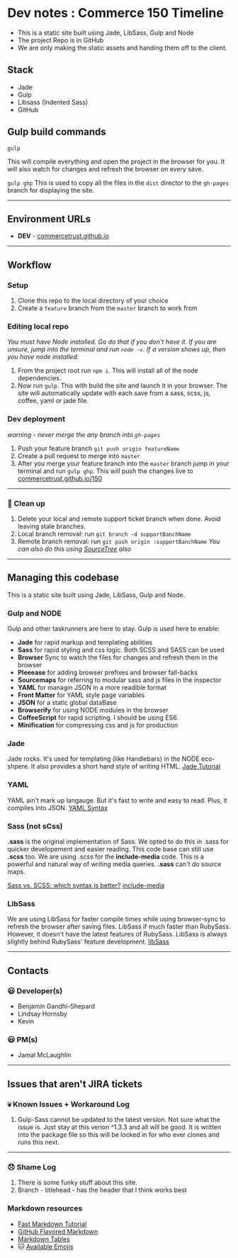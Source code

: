 # Dev notes : Commerce 150 Timeline
- This is a static site built using Jade, LibSass, Gulp and Node
- The project Repo is in GitHub
- We are only making the static assets and handing them off to the client.


## Stack
- Jade
- Gulp
- Libsass (Indented Sass)
- GitHub

## Gulp build commands

`gulp`

This will compile everything and open the project in the browser for you. It will also watch for changes and refresh the browser on every save.

`gulp ghp`
This is used to copy all the files in the `dist` director to the `gh-pages` branch for displaying the site.


---

## Environment URLs
- **DEV** - [commercetrust.github.io](http://commercetrust.github.io/150)


---
## Workflow

### Setup
1. Clone this repo to the local directory of your choice
1. Create a `feature` branch from the `master` branch to work from


### Editing local repo
*You must have Node installed. Go do that if you don't have it. If you are unsure, jump into the terminal and run `node -v`. If a version shows up, then you have node installed.*

1. From the project root run `npm i`. This will install all of the node dependencies.
1. Now run `gulp`. This with build the site and launch it in your browser. The site will automatically update with each save from a sass, scss, js, coffee, yaml or jade file.


### Dev deployment
*warning - never merge the any branch into `gh-pages`*

1. Push your feature branch `git push origin featureName`
1. Create a pull request to merge into `master`
1. After you merge your feature branch into the `master` branch jump in your terminal and run `gulp ghp`. This will push the changes live to [commercetrust.github.io/150](http://commercetrust.github.io/150)

---

### :poop: Clean up
1. Delete your local and remote support ticket branch when done. Avoid leaving stale branches.
1. Local branch removal: run `git branch -d supportBanchName`
1. Remote branch removal: run `git push origin :supportBanchName`
*You can also do this using [SourceTree](http://www.sourcetreeapp.com/) also*


---
## Managing this codebase
This is a static site built using Jade, LibSass, Gulp and Node.

### Gulp and NODE
Gulp and other taskrunners are here to stay. Gulp is used here to enable:
- **Jade** for rapid markup and templating abilities
- **Sass** for rapid styling and css logic. Both SCSS and SASS can be used
- **Browser** Sync to watch the files for changes and refresh them in the browser
- **Pleeease** for adding browser prefixes and browser fall-backs
- **Sourcemaps** for referring to modular sass and js files in the inspector
- **YAML** for managin JSON in a more readible format
- **Front Matter** for YAML style page variables
- **JSON** for a static global dataBase
- **Browserify** for using NODE modules in the browser
- **CoffeeScript** for rapid scripting. I should be using ES6.
- **Minification** for compressing css and js for production

### Jade
Jade rocks. It's used for templating (like Handlebars) in the NODE eco-shpere. It also provides a short hand style of writing HTML. [Jade Tutorial](http://jade-lang.com/tutorial/)

### YAML
YAML ain't mark up langauge. But it's fast to write and easy to read. Plus, it compiles into JSON. [YAML Syntax](http://learn.getgrav.org/advanced/yaml)

### Sass (not sCss)
**.sass** is the original implementation of Sass. We opted to do this in .sass for quicker developement and easier reading. This code base can still use **.scss** too. We are using .scss for the **include-media** code. This is a powerful and natural way of writing media queries. **.sass** can't do source maps.

[Sass vs. SCSS: which syntax is better?](http://thesassway.com/editorial/sass-vs-scss-which-syntax-is-betterhttp://thesassway.com/editorial/sass-vs-scss-which-syntax-is-better)
[include-media](http://include-media.com/)

### LibSass
We are using LibSass for faster compile times while using browser-sync to refresh the browser after saving files. LibSass if much faster than RubySass. However, it doesn't have the latest features of RubySass. LibSass is always slightly behind RubySass' feature development.
[libSass](http://sass-lang.com/libsass)


---
## Contacts

### :smiley: Developer(s)
- Benjamin Gandhi-Shepard
- Lindsay Hornsby
- Kevin

### :smiley: PM(s)
- Jamal McLaughlin

---
## Issues that aren't JIRA tickets

### :skull: Known Issues + Workaround Log
1. Gulp-Sass cannot be updated to the latest version. Not sure what the issue is. Just stay at this verion ^1.3.3 and all will be good. It is written into the package file so this will be locked in for who ever clones and runs this next.

---

### :disappointed: Shame Log
1. There is some funky stuff about this site.
1. Branch - titlehead - has the header that I think works best



### Markdown resources
- [Fast Markdown Tutorial](http://markdowntutorial.com/)
- [GitHub Flavored Markdown](https://help.github.com/articles/github-flavored-markdown/https://help.github.com/articles/github-flavored-markdown/)
- [Markdown Tables](http://www.tablesgenerator.com/markdown_tables)
- :cat: [Available Emojis](https://bitbucket.org/DACOFFEY/wiki/wiki/BITBUCKET/EMOJI/Emoji)
